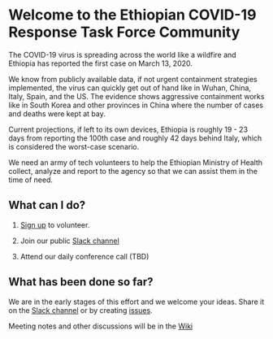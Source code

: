 # Welcome to the Ethiopian COVID-19 Response Task Force Community

The COVID-19 virus is spreading across the world like a wildfire and Ethiopia has reported the first case on March 13, 2020. 

We know from publicly available data, if not urgent containment strategies implemented, the virus can quickly get out of hand like in Wuhan, China, Italy, Spain, and the US. The evidence shows aggressive containment works like in South Korea and other provinces in China where the number of cases and deaths were kept at bay.

Current projections, if left to its own devices, Ethiopia is roughly 19 - 23 days from reporting the 100th case and roughly 42 days behind Italy, which is considered the worst-case scenario.

We need an army of tech volunteers to help the Ethiopian Ministry of Health collect, analyze and report to the agency so that we can assist them in the time of need.

## What can I do?

1. [Sign up](https://docs.google.com/forms/d/e/1FAIpQLSdYEaHBgkJpolgbrD3Y8ESbiDsx-WPY-S1j6hcNaq2KCthIBA/viewform) to volunteer.

2. Join our public [Slack channel](http://ethiopia-covid19.slack.com/)

3. Attend our daily conference call (TBD)

## What has been done so far?

We are in the early stages of this effort and we welcome your ideas. Share it on the [Slack channel](http://ethiopia-covid19.slack.com/) or by creating [issues](https://github.com/Ethiopia-COVID19/community/issues).

Meeting notes and other discussions will be in the [Wiki](https://github.com/Ethiopia-COVID19/community/wiki)
